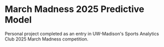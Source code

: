 <h1>March Madness 2025 Predictive Model</h1>
Personal project completed as an entry in UW-Madison's Sports Analytics Club 2025 March Madness competition.
